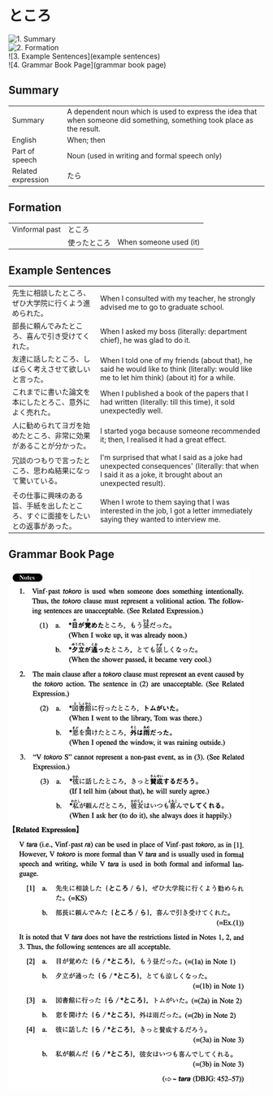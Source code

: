 # ところ

![1. Summary](summary)<br>
![2. Formation](formation)<br>
![3. Example Sentences](example sentences)<br>
![4. Grammar Book Page](grammar book page)<br>


## Summary

<table><tr>   <td>Summary</td>   <td>A dependent noun which is used to express the idea that when someone did something, something took place as the result.</td></tr><tr>   <td>English</td>   <td>When; then</td></tr><tr>   <td>Part of speech</td>   <td>Noun (used in writing and formal speech only)</td></tr><tr>   <td>Related expression</td>   <td>たら</td></tr></table>

## Formation

<table class="table"><tbody><tr class="tr head"><td class="td"><span class="bold">Vinformal past</span></td><td class="td"><span class="concept">ところ</span></td><td class="td"></td></tr><tr class="tr"><td class="td"></td><td class="td"><span>使った</span><span class="concept">ところ</span></td><td class="td"><span>When someone used (it)</span> </td></tr></tbody></table>

## Example Sentences

<table><tr>   <td>先生に相談したところ、ぜひ大学院に行くよう進められた。</td>   <td>When I consulted with my teacher, he strongly advised me to go to graduate school.</td></tr><tr>   <td>部長に頼んでみたところ、喜んで引き受けてくれた。</td>   <td>When I asked my boss (literally: department chief), he was glad to do it.</td></tr><tr>   <td>友達に話したところ、しばらく考えさせて欲しいと言った。</td>   <td>When I told one of my friends (about that), he said he would like to think (literally: would like me to let him think) (about it) for a while.</td></tr><tr>   <td>これまでに書いた論文を本にしたとろこ、意外によく売れた。</td>   <td>When I published a book of the papers that I had written (literally: till this time), it sold unexpectedly well.</td></tr><tr>   <td>人に勧められてヨガを始めたところ、非常に効果があることが分かった。</td>   <td>I started yoga because someone recommended it; then, I realised it had a great effect.</td></tr><tr>   <td>冗談のつもりで言ったところ、思わぬ結果になって驚いている。</td>   <td>I'm surprised that what I said as a joke had unexpected consequences' (literally: that when I said it as a joke, it brought about an unexpected result).</td></tr><tr>   <td>その仕事に興味のある旨、手紙を出したところ、すぐに面接をしたいとの返事があった。</td>   <td>When I wrote to them saying that I was interested in the job, I got a letter immediately saying they wanted to interview me.</td></tr></table>

## Grammar Book Page

![](../img/Intermediateところ.png)

